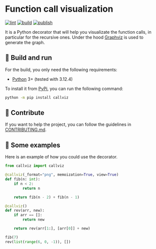 # Function call visualization

[![lint](https://github.com/theobori/callviz/actions/workflows/lint.yml/badge.svg)](https://github.com/theobori/callviz/actions/workflows/lint.yml) [![build](https://github.com/theobori/callviz/actions/workflows/build.yml/badge.svg)](https://github.com/theobori/callviz/actions/workflows/build.yml) [![publish](https://github.com/theobori/callviz/actions/workflows/publish.yml/badge.svg)](https://github.com/theobori/callviz/actions/workflows/publish.yml)

It is a Python decorator that will help you visualizate the function calls, in particular for the recursive ones. Under the hood [Graphviz](https://graphviz.org/) is used to generate the graph.

## 📖 Build and run

For the build, you only need the following requirements:

- [Python](https://www.python.org/downloads/) 3+ (tested with 3.12.4)

To install it from [PyPi](https://pypi.org), you can run the following command:

```bash
python -m pip install callviz
```

## 🤝 Contribute

If you want to help the project, you can follow the guidelines in [CONTRIBUTING.md](./CONTRIBUTING.md).

## 📎 Some examples

Here is an example of how you could use the decorator.

```py
from callviz import callviz

@callviz(_format="png", memoization=True, view=True)
def fib(n: int):
    if n < 2:
        return n

    return fib(n - 2) + fib(n - 1)

@callviz()
def rev(arr, new):
    if arr == []:
        return new

    return rev(arr[1:], [arr[0]] + new)

fib(7)
rev(list(range(6, 0, -1)), [])
```
